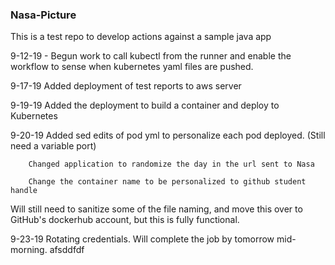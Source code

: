 ### Nasa-Picture

This is a test repo to develop actions against a sample java app

9-12-19 - Begun work to call kubectl from the runner and enable the workflow to sense when kubernetes yaml files are pushed.

9-17-19 Added deployment of test reports to aws server 

9-19-19 Added the deployment to build a container and deploy to Kubernetes

9-20-19 Added sed edits of pod yml to personalize each pod deployed.
        (Still need a variable port)

        Changed application to randomize the day in the url sent to Nasa
        
        Change the container name to be personalized to github student handle

Will still need to sanitize some of the file naming, and move this over to GitHub's dockerhub account, but this is fully functional.

9-23-19 Rotating credentials. Will complete the job by tomorrow mid-morning.
afsddfdf
